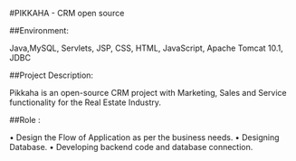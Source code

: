 #PIKKAHA - CRM open source

##Environment:

 Java,MySQL, Servlets, JSP, CSS, HTML, 
JavaScript, Apache Tomcat 10.1, JDBC

##Project Description: 

 Pikkaha is an open-source CRM project 
with Marketing, Sales and Service 
functionality for the Real Estate Industry.

##Role :

• Design the Flow of Application as per 
the business needs.
• Designing Database.
• Developing backend code and 
database connection.
